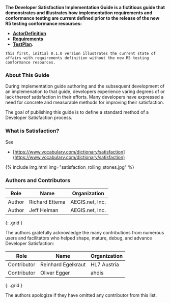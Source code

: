 
<strong>The Developer Satisfaction Implementation Guide is a fictitious guide that demonstrates and illustrates how implementation requirements and conformance testing are current defined prior to the release of the new R5 testing conformance resources:</strong>

* <strong>[ActorDefinition](http://hl7.org/fhir/R5/actordefinition.html)</strong>
* <strong>[Requirements](http://hl7.org/fhir/R5/requirements.html)</strong>
* <strong>[TestPlan](http://hl7.org/fhir/R5/testplan.html)</strong>.

`This first, initial 0.1.0 version illustrates the current state of affairs with requirements definition without the new R5 testing conformance resources.`

### About This Guide

During implementation guide authoring and the subsequent development of an implemenation to that guide, developers experience varing degrees of or lack thereof satisfaction in their efforts. Many developers have expressed a need for concrete and measurable methods for improving their satisfaction.

The goal of publishing this guide is to define a standard method of a Developer Satisfaction process.

### What is Satisfaction?

See
* [https://www.vocabulary.com/dictionary/satisfaction](https://www.vocabulary.com/dictionary/satisfaction)

{% include img.html img="satisfaction_rolling_stones.jpg" %}

### Authors and Contributors

| **Role** | **Name** | **Organization** |
| -------- | -------- | ---------------- |
| Author | Richard Ettema | AEGIS.net, Inc. |
| Author | Jeff Helman | AEGIS.net, Inc. |
{: .grid }

The authors gratefully acknowledge the many contributions from numerous users and facilitators who helped shape, mature, debug, and advance Developer Satisfaction:

| **Role** | **Name** | **Organization** |
| -------- | -------- | ---------------- |
| Contributor | Reinhard Egelkraut | HL7 Austria |
| Contributor | Oliver Egger | ahdis |
{: .grid }

The authors apologize if they have omitted any contributor from this list.